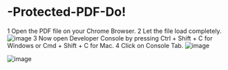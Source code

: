 # -Protected-PDF-Do!

1 Open the PDF file on your Chrome Browser.
2 Let the file load completely.
![image](https://github.com/abdullahalsuad/-Protected-PDF-Download-/assets/71169804/f2dbc8b4-98aa-430e-93cc-7150f34f1c87)
3 Now open Developer Console by pressing Ctrl + Shift + C for Windows or Cmd + Shift + C for Mac.
4 Click on Console Tab.
![image](https://github.com/abdullahalsuad/-Protected-PDF-Download-/assets/71169804/4f22fbf4-a57e-4f90-99ec-03d7c5f6b9b5)


![image](https://github.com/abdullahalsuad/-Protected-PDF-Download-/assets/71169804/d730867a-96c5-4925-be81-0e5e7bb23d70)

